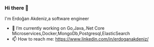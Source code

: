 ### Hi there 👋
I'm Erdoğan Akdeniz,a software engineer

- 🔭 I’m currently working on Go,Java,.Net Core
Microservices,Docker,MongoDb,Postgresql,ElasticSearch
- 📫 How to reach me: https://www.linkedin.com/in/erdoganakdeniz/
